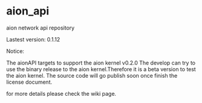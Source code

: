 # aion_api
aion network api repository

Lastest version: 0.1.12

Notice:

The aionAPI targets to support the aion kernel v0.2.0
The develop can try to use the binary release to the aion kernel.Therefore it is a beta version to test the aion kernel.
The source code will go publish soon once finish the license document.

for more details please check the wiki page.
